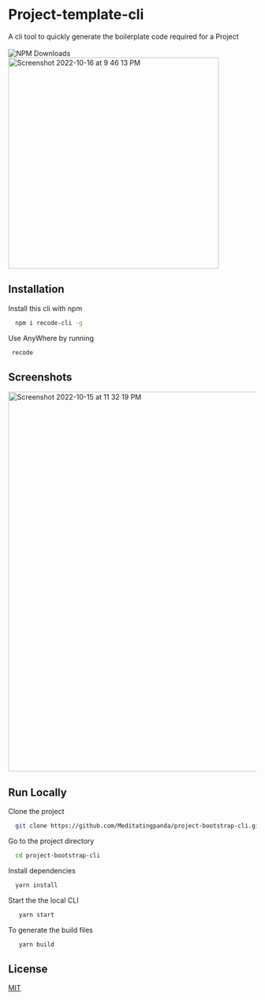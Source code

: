 
# Project-template-cli

A cli tool to quickly generate the boilerplate code required for a Project
<br/>
<br/>
![NPM Downloads](https://img.shields.io/npm/dw/:recode-cli)
<br/>
<img width="427" alt="Screenshot 2022-10-16 at 9 46 13 PM" src="https://user-images.githubusercontent.com/83230804/196046315-52a26a3a-a4fb-4961-b8fb-bd8c0dc7af0b.png">



## Installation

Install this cli with npm

```bash
  npm i recode-cli -g
```
 Use AnyWhere by running 

 ```bash
  recode
```

## Screenshots

<img width="768" alt="Screenshot 2022-10-15 at 11 32 19 PM" src="https://user-images.githubusercontent.com/83230804/196001575-daea5fb1-b129-43cd-92d7-d66938644e6f.png">




## Run Locally

Clone the project

```bash
  git clone https://github.com/Meditatingpanda/project-bootstrap-cli.git
```

Go to the project directory

```bash
  cd project-bootstrap-cli
```

Install dependencies

```bash
  yarn install
```

Start the the local CLI

```bash
   yarn start
```
To generate the build files
```bash
   yarn build
```


## License

[MIT](https://choosealicense.com/licenses/mit/)

